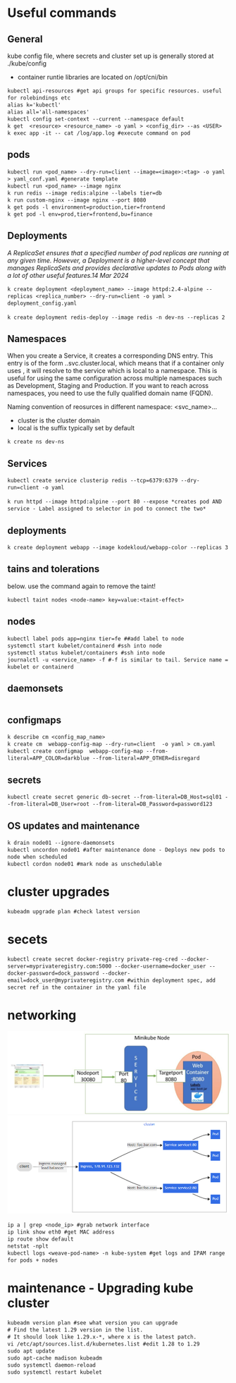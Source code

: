 # Useful commands

## General

kube config file, where secrets and cluster set up is generally stored at ./kube/config
- container runtie libraries are located on /opt/cni/bin

```
kubectl api-resources #get api groups for specific resources. useful for rolebindings etc
alias k='kubectl'
alias all='all-namespaces'
kubectl config set-context --current --namespace default
k get  <resource> <resource_name> -o yaml > <config_dir> --as <USER>
k exec app -it -- cat /log/app.log #execute command on pod
```


## pods

```
kubectl run <pod_name> --dry-run=client --image=<image>:<tag> -o yaml > yaml_conf.yaml #generate template
kubectl run <pod_name> --image nginx
k run redis --image redis:alpine --labels tier=db
k run custom-nginx --image nginx --port 8080
k get pods -l environment=production,tier=frontend
k get pod -l env=prod,tier=frontend,bu=finance
```

## Deployments
*A ReplicaSet ensures that a specified number of pod replicas are running at any given time. 
However, a Deployment is a higher-level concept that manages ReplicaSets and provides declarative updates to Pods along with a lot of other useful features.14 Mar 2024*

```
k create deployment <deployment_name> --image httpd:2.4-alpine --replicas <replica_number> --dry-run=client -o yaml > deployment_config.yaml

k create deployment redis-deploy --image redis -n dev-ns --replicas 2
```

## Namespaces

When you create a Service, it creates a corresponding DNS entry. This entry is of the form <service-name>.<namespace-name>.svc.cluster.local, which means that if a container only uses <service-name>, it will resolve to the service which is local to a namespace. This is useful for using the same configuration across multiple namespaces such as Development, Staging and Production. If you want to reach across namespaces, you need to use the fully qualified domain name (FQDN).

Naming convention of reosurces in different namespace:
<svc_name>.<namespace>.<cluster>.<local>
- cluster is the cluster domain
- local is the suffix typically set by default

```
k create ns dev-ns

```

## Services
```
kubectl create service clusterip redis --tcp=6379:6379 --dry-run=client -o yaml

k run httpd --image httpd:alpine --port 80 --expose *creates pod AND service - Label assigned to selector in pod to connect the two*

```

## deployments
```
k create deployment webapp --image kodekloud/webapp-color --replicas 3
```

## tains and tolerations
below. use the command again to remove the taint!
```
kubectl taint nodes <node-name> key=value:<taint-effect>

```

## nodes

```
kubectl label pods app=nginx tier=fe ##add label to node
systemctl start kubelet/containerd #ssh into node
systemctl status kubelet/containers #ssh into node
journalctl -u <service_name> -f #-f is similar to tail. Service name = kubelet or containerd

```

## daemonsets
```

```

## configmaps
```
k describe cm <config_map_name>
k create cm  webapp-config-map --dry-run=client  -o yaml > cm.yaml
kubectl create configmap  webapp-config-map --from-literal=APP_COLOR=darkblue --from-literal=APP_OTHER=disregard
```

## secrets
```
kubectl create secret generic db-secret --from-literal=DB_Host=sql01 --from-literal=DB_User=root --from-literal=DB_Password=password123
```

## OS updates and maintenance
```
k drain node01 --ignore-daemonsets
kubectl uncordon node01 #after maintenance done - Deploys new pods to node when scheduled
kubectl cordon node01 #mark node as unschedulable
```

# cluster upgrades
```
kubeadm upgrade plan #check latest version 
```
# secets
```
kubectl create secret docker-registry private-reg-cred --docker-server=myprivateregistry.com:5000 --docker-username=docker_user --docker-password=dock_password --docker-email=dock_user@myprivateregistry.com #within deployment spec, add secret ref in the container in the yaml file 
```

# networking
![image info](./cka/wKfE6.png)
![image info](./cka/ingress.png)

```
ip a | grep <node_ip> #grab network interface
ip link show eth0 #get MAC address
ip route show default
netstat -nplt
kubectl logs <weave-pod-name> -n kube-system #get logs and IPAM range for pods + nodes
```

# maintenance - Upgrading kube cluster
```
kubeadm version plan #see what version you can upgrade
# Find the latest 1.29 version in the list.
# It should look like 1.29.x-*, where x is the latest patch.
vi /etc/apt/sources.list.d/kubernetes.list #edit 1.28 to 1.29
sudo apt update
sudo apt-cache madison kubeadm
sudo systemctl daemon-reload
sudo systemctl restart kubelet

```



